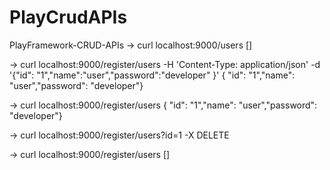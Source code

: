 # PlayCrudAPIs

PlayFramework-CRUD-APIs
-> curl localhost:9000/users []

-> curl localhost:9000/register/users -H 'Content-Type: application/json' -d '{"id": "1","name":"user","password":"developer" }' { "id": "1","name": "user","password": "developer"}

-> curl localhost:9000/register/users { "id": "1","name": "user","password": "developer"}

-> curl localhost:9000/register/users?id=1 -X DELETE

-> curl localhost:9000/register/users []
